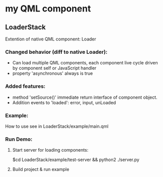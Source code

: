 # my QML component

## LoaderStack
Extention of native QML component: Loader
### Changed behavior (diff to native Loader): ##
* Can load multiple QML components, each component live cycle driven by component self or JavaScript handler
* property 'asynchronous' always is true
### Added features: ##
* method 'setSource()' immediate return interface of component object.
* Addition events to 'loaded': error, input, unLoaded

### Example:
How to use see in LoaderStack/example/main.qml

### Run Demo:
1. Start server for loading components:

    $cd LoaderStack/example/test-server && python2 ./server.py
2. Build project & run example